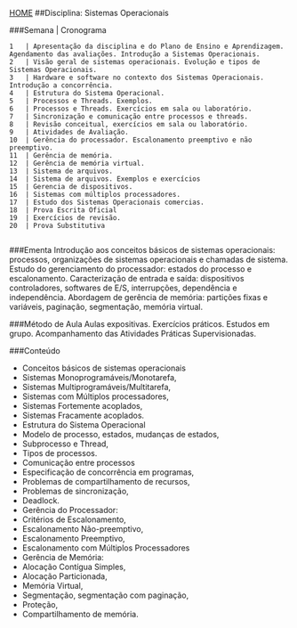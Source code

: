 [HOME](https://github.COM/Webschool-io/Ensino-Superior-de-Informatica-GRATUITO) 
##Disciplina: Sistemas Operacionais

###Semana | Cronograma
```
1	| Apresentação da disciplina e do Plano de Ensino e Aprendizagem. Agendamento das avaliações. Introdução a Sistemas Operacionais.
2	| Visão geral de sistemas operacionais. Evolução e tipos de Sistemas Operacionais.
3	| Hardware e software no contexto dos Sistemas Operacionais. Introdução a concorrência.
4	| Estrutura do Sistema Operacional.
5	| Processos e Threads. Exemplos.
6	| Processos e Threads. Exercícios em sala ou laboratório.
7	| Sincronização e comunicação entre processos e threads.
8	| Revisão conceitual, exercícios em sala ou laboratório.
9	| Atividades de Avaliação.
10	| Gerência do processador. Escalonamento preemptivo e não preemptivo.
11	| Gerência de memória.
12	| Gerência de memória virtual.
13	| Sistema de arquivos.
14	| Sistema de arquivos. Exemplos e exercícios
15	| Gerencia de dispositivos.
16	| Sistemas com múltiplos processadores.
17	| Estudo dos Sistemas Operacionais comercias.
18	| Prova Escrita Oficial
19	| Exercícios de revisão.
20	| Prova Substitutiva


```
###Ementa
Introdução aos conceitos básicos de sistemas operacionais: processos, organizações de sistemas operacionais e chamadas de sistema. Estudo do gerenciamento do processador: estados do processo e escalonamento. Caracterização de entrada e saída: dispositivos controladores, softwares de E/S, interrupções, dependência e independência. Abordagem de gerência de memória: partições fixas e variáveis, paginação, segmentação, memória virtual.

###Método de Aula
Aulas expositivas. Exercícios práticos. Estudos em grupo. Acompanhamento das Atividades Práticas Supervisionadas.

###Conteúdo
- Conceitos básicos de sistemas operacionais
- Sistemas Monoprogramáveis/Monotarefa,
- Sistemas Multiprogramáveis/Multitarefa,
- Sistemas com Múltiplos processadores,
- Sistemas Fortemente acoplados,
- Sistemas Fracamente acoplados.
- Estrutura do Sistema Operacional
- Modelo de processo, estados, mudanças de estados,
- Subprocesso e Thread,
- Tipos de processos.
- Comunicação entre processos
- Especificação de concorrência em programas,
- Problemas de compartilhamento de recursos,
- Problemas de sincronização,
- Deadlock.
- Gerência do Processador:
- Critérios de Escalonamento,
- Escalonamento Não-preemptivo,
- Escalonamento Preemptivo,
- Escalonamento com Múltiplos Processadores
- Gerência de Memória:
- Alocação Contígua Simples,
- Alocação Particionada,
- Memória Virtual,
- Segmentação, segmentação com paginação,
- Proteção,
- Compartilhamento de memória.
